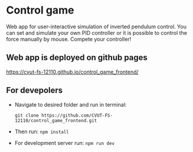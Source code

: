 # Control game
Web app for user-interactive simulation of inverted pendulum control.
You can set and simulate your own PID controller or it is possible to control the force manually by mouse. Compete your controller!

## Web app is deployed on github pages
https://cvut-fs-12110.github.io/control_game_frontend/

## For devepolers
- Navigate to desired folder and run in terminal:

  `git clone https://github.com/CVUT-FS-12110/control_game_frontend.git`

- Then run: `npm install`

- For development server run: `npm run dev`


